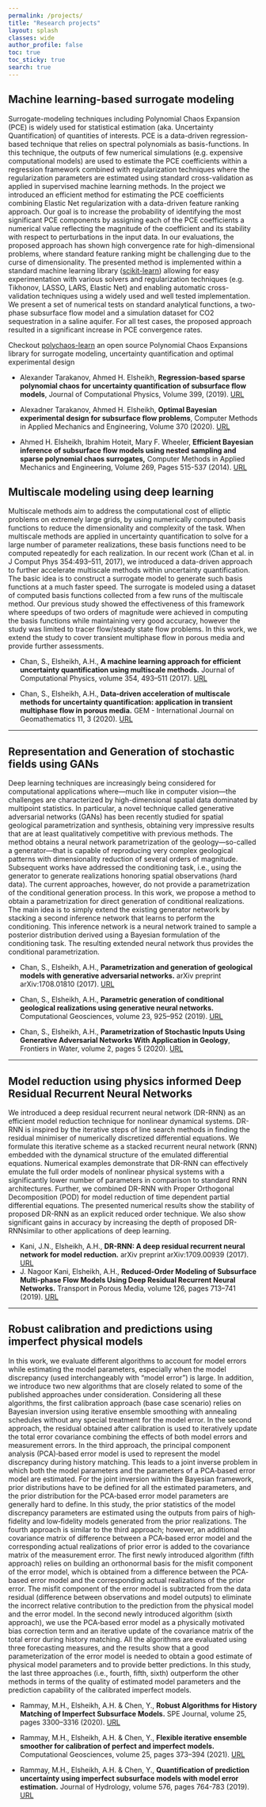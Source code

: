```yaml
---
permalink: /projects/
title: "Research projects"
layout: splash
classes: wide
author_profile: false
toc: true
toc_sticky: true
search: true
---
```

## Machine learning-based surrogate modeling

Surrogate-modeling techniques including Polynomial Chaos Expansion (PCE) is widely used for statistical estimation (aka. Uncertainty Quantification) of quantities of interests. PCE is a data-driven regression-based technique that relies on spectral polynomials as basis-functions. In this technique, the outputs of few numerical simulations (e.g. expensive computational models) are used to estimate the PCE coefficients within a regression framework combined with regularization techniques where the regularization parameters are estimated using standard cross-validation as applied in supervised machine learning methods. In the project we introduced an efficient method for estimating the PCE coefficients combining Elastic Net regularization with a data-driven feature ranking approach. Our goal is to increase the probability of identifying the most significant PCE components by assigning each of the PCE coefficients a numerical value reflecting the magnitude of the coefficient and its stability with respect to perturbations in the input data. In our evaluations, the proposed approach has shown high convergence rate for high-dimensional problems, where standard feature ranking might be challenging due to the curse of dimensionality. The presented method is implemented within a standard machine learning library ([scikit-learn](https://scikit-learn.org/stable/index.html)) allowing for easy experimentation with various solvers and regularization techniques (e.g. Tikhonov, LASSO, LARS, Elastic Net) and enabling automatic cross-validation techniques using a widely used and well tested implementation. We present a set of numerical tests on standard analytical functions, a two-phase subsurface flow model and a simulation dataset for CO2 sequestration in a saline aquifer. For all test cases, the proposed approach resulted in a significant increase in PCE convergence rates.

<!-- **Checkout [polychaos-learn](https://github.com/ahmed-h-elsheikh/polychaos-learn), an open source Polynomial Chaos Expansions library**
{: .notice--danger}

 -->
<div class="my-color-box">

Checkout <a href="https://github.com/ahmed-h-elsheikh/polychaos-learn">polychaos-learn</a> an open source Polynomial Chaos Expansions library for surrogate modeling, uncertainty quantification and optimal experimental design

</div>


- Alexander Tarakanov, Ahmed H. Elsheikh, **Regression-based sparse polynomial chaos for uncertainty quantification of subsurface flow models**, Journal of Computational Physics, Volume 399, (2019). [URL](https://doi.org/10.1016/j.jcp.2019.108909)

- Alexadner Tarakanov, Ahmed H. Elsheikh, **Optimal Bayesian experimental design for subsurface flow problems**,
Computer Methods in Applied Mechanics and Engineering, Volume 370 (2020). [URL](https://doi.org/10.1016/j.cma.2020.113208)

- Ahmed H. Elsheikh, Ibrahim Hoteit, Mary F. Wheeler, **Efficient Bayesian inference of subsurface flow models using nested sampling and sparse polynomial chaos surrogates,** Computer Methods in Applied Mechanics and Engineering,
Volume 269, Pages 515-537 (2014). [URL](https://doi.org/10.1016/j.cma.2013.11.001)

## Multiscale modeling using deep learning

Multiscale methods aim to address the computational cost of elliptic problems on extremely large grids, by using numerically computed basis functions to reduce the dimensionality and complexity of the task. When multiscale methods are applied in uncertainty quantification to solve for a large number of parameter realizations, these basis functions need to be computed repeatedly for each realization. In our recent work (Chan et al. in J Comput Phys 354:493–511, 2017), we introduced a data-driven approach to further accelerate multiscale methods within uncertainty quantification. The basic idea is to construct a surrogate model to generate such basis functions at a much faster speed. The surrogate is modeled using a dataset of computed basis functions collected from a few runs of the multiscale method. Our previous study showed the effectiveness of this framework where speedups of two orders of magnitude were achieved in computing the basis functions while maintaining very good accuracy, however the study was limited to tracer flow/steady state flow problems. In this work, we extend the study to cover transient multiphase flow in porous media and provide further assessments.

- Chan, S., Elsheikh, A.H., **A machine learning approach for efficient uncertainty quantification using multiscale methods.** Journal of Computational Physics, volume 354, 493–511 (2017). [URL](https://doi.org/10.1016/j.jcp.2017.10.034)

- Chan, S., Elsheikh, A.H., **Data-driven acceleration of multiscale methods for uncertainty quantification: application in transient multiphase flow in porous media.** GEM - International Journal on Geomathematics 11, 3 (2020). [URL](https://doi.org/10.1007/s13137-019-0139-1)

---
## Representation and Generation of stochastic fields using GANs
Deep learning techniques are increasingly being considered for computational applications where—much like in computer vision—the challenges are characterized by high-dimensional spatial data dominated by multipoint statistics. In particular, a novel technique called generative adversarial networks (GANs) has been recently studied for spatial geological parametrization and synthesis, obtaining very impressive results that are at least qualitatively competitive with previous methods. The method obtains a neural network parametrization of the geology—so-called a generator—that is capable of reproducing very complex geological patterns with dimensionality reduction of several orders of magnitude. Subsequent works have addressed the conditioning task, i.e., using the generator to generate realizations honoring spatial observations (hard data). The current approaches, however, do not provide a parametrization of the conditional generation process. In this work, we propose a method to obtain a parametrization for direct generation of conditional realizations. The main idea is to simply extend the existing generator network by stacking a second inference network that learns to perform the conditioning. This inference network is a neural network trained to sample a posterior distribution derived using a Bayesian formulation of the conditioning task. The resulting extended neural network thus provides the conditional parametrization.

- Chan, S., Elsheikh, A.H., **Parametrization and generation of geological models with generative adversarial networks.** arXiv preprint arXiv:1708.01810 (2017). [URL](https://arxiv.org/abs/1708.01810)

- Chan, S., Elsheikh, A.H., **Parametric generation of conditional geological realizations using generative neural networks.** Computational Geosciences, volume 23, 925–952 (2019). [URL](https://doi.org/10.1007/s10596-019-09850-7)

- Chan, S., Elsheikh, A.H., **Parametrization of Stochastic Inputs Using Generative Adversarial Networks With Application in Geology**, Frontiers in Water, volume 2, pages 5 (2020). [URL](https://doi.org/10.3389/frwa.2020.00005)

---
## Model reduction using physics informed Deep Residual Recurrent Neural Networks
We introduced a deep residual recurrent neural network (DR-RNN) as an efficient model reduction technique for nonlinear dynamical systems. DR-RNN is inspired by the iterative steps of line search methods in finding the residual minimiser of numerically discretized differential equations. We formulate this iterative scheme as a stacked recurrent neural network (RNN) embedded with the dynamical structure of the emulated differential equations. Numerical examples demonstrate that DR-RNN can effectively emulate the full order models of nonlinear physical systems with a significantly lower number of parameters in comparison to standard RNN architectures. Further, we combined DR-RNN with Proper Orthogonal Decomposition (POD) for model reduction of time dependent partial differential equations. The presented numerical results show the stability of proposed DR-RNN as an explicit reduced order technique. We also show significant gains in accuracy by increasing the depth of proposed DR-RNNsimilar to other applications of deep learning.

- Kani, J.N., Elsheikh, A.H., **DR-RNN: A deep residual recurrent neural network for model reduction.**
arXiv preprint arXiv:1709.00939 (2017). [URL](https://arxiv.org/abs/1709.00939)
- J. Nagoor Kani, Elsheikh, A.H., **Reduced-Order Modeling of Subsurface Multi-phase Flow Models Using Deep Residual Recurrent Neural Networks.** Transport in Porous Media, volume 126, pages 713–741 (2019). [URL](https://doi.org/10.1007/s11242-018-1170-7)

---
## Robust calibration and predictions using imperfect physical models

In this work, we evaluate different algorithms to account for model errors while estimating the model parameters, especially when the model discrepancy (used interchangeably with “model error”) is large. In addition, we introduce two new algorithms that are closely related to some of the published approaches under consideration. Considering all these algorithms, the first calibration approach (base case scenario) relies on Bayesian inversion using iterative ensemble smoothing with annealing schedules without any special treatment for the model error. In the second approach, the residual obtained after calibration is used to iteratively update the total error covariance combining the effects of both model errors and measurement errors. In the third approach, the principal component analysis (PCA)‐based error model is used to represent the model discrepancy during history matching. This leads to a joint inverse problem in which both the model parameters and the parameters of a PCA‐based error model are estimated. For the joint inversion within the Bayesian framework, prior distributions have to be defined for all the estimated parameters, and the prior distribution for the PCA‐based error model parameters are generally hard to define. In this study, the prior statistics of the model discrepancy parameters are estimated using the outputs from pairs of high‐fidelity and low‐fidelity models generated from the prior realizations. The fourth approach is similar to the third approach; however, an additional covariance matrix of difference between a PCA‐based error model and the corresponding actual realizations of prior error is added to the covariance matrix of the measurement error.
The first newly introduced algorithm (fifth approach) relies on building an orthonormal basis for the misfit component of the error model, which is obtained from a difference between the PCA‐based error model and the corresponding actual realizations of the prior error. The misfit component of the error model is subtracted from the data residual (difference between observations and model outputs) to eliminate the incorrect relative contribution to the prediction from the physical model and the error model. In the second newly introduced algorithm (sixth approach), we use the PCA‐based error model as a physically motivated bias correction term and an iterative update of the covariance matrix of the total error during history matching. All the algorithms are evaluated using three forecasting measures, and the results show that a good parameterization of the error model is needed to obtain a good estimate of physical model parameters and to provide better predictions. In this study, the last three approaches (i.e., fourth, fifth, sixth) outperform the other methods in terms of the quality of estimated model parameters and the prediction capability of the calibrated imperfect models.

- Rammay, M.H., Elsheikh, A.H. & Chen, Y., **Robust Algorithms for History Matching of Imperfect Subsurface Models.** SPE Journal, volume 25, pages 3300–3316 (2020). [URL](https://doi.org/10.2118/193838-PA)

- Rammay, M.H., Elsheikh, A.H. & Chen, Y., **Flexible iterative ensemble smoother for calibration of perfect and imperfect models.** Computational Geosciences, volume 25, pages 373–394 (2021). [URL](https://doi.org/10.1007/s10596-020-10008-z)

- Rammay, M.H., Elsheikh, A.H. & Chen, Y., **Quantification of prediction uncertainty using imperfect subsurface models with model error estimation.** Journal of Hydrology, volume 576, pages 764-783 (2019). [URL](https://doi.org/10.1016/j.jhydrol.2019.02.056)


<!-- ## test code embedding

```python
def foo():
    if not bar:
        return True
```
### Figures in the text:

{% include figure image_path="/assets/images/unsplash-image-1.jpg" alt="this is a placeholder image" caption="This is a figure caption." %} -->

